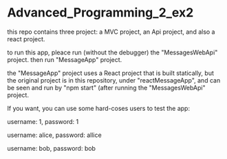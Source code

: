 # Advanced_Programming_2_ex2

this repo contains three project: a MVC project, an Api project, and also a react project.

to run this app, pleace run (without the debugger) the "MessagesWebApi" project.
then run "MessageApp" project.

the "MessageApp" project uses a React project that is built statically,
but the original project is in this repository, under "reactMessageApp",
and can be seen and run by "npm start" (after running the "MessagesWebApi" project.

If you want, you can use some hard-coses users to test the app:

username: 1, password: 1

username: alice, password: allice

username: bob, password: bob